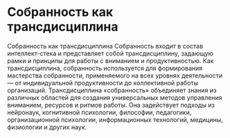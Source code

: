 # Собранность как трансдисциплина

Собранность как трансдисциплина
Собранность входит в состав интеллект-стека и представляет собой трансдисциплину, задающую рамки и принципы для работы с вниманием и продуктивностью. Как трансдисциплина, собранность используется для формирования мастерства собранности, применяемого на всех уровнях деятельности — от индивидуальной продуктивности до коллективной работы организаций.
Трансдисциплина «собранность» объединяет знания из различных областей для создания универсальных методов управления вниманием, ресурсов и ритмов работы. Она задействует подходы из нейронаук, когнитивной психологии, философии, педагогики, организационной психологии, информационных технологий, медицины, физиологии и других наук.
